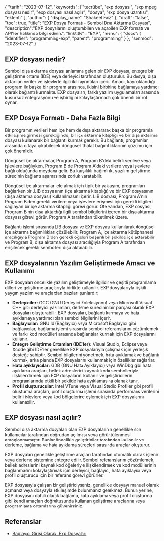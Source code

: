 {
"tarih": "2023-07-12",
  "keywords": [
"tecrübe",
"exp dosyası",
"exp mpeg dosyası nedir",
"exp dosyası nasıl açılır",
"dosya",
"exp dosya uzantısı",
"eklenti"
],
  "author": {
"display_name": "Shakeel Faiz"
},
"draft": "false",
"toc": true,
"title": "EXP Dosya Formatı - Sembol Dışa Aktarma Dosyası",
  "description":"EXP dosyalarını oluşturabilen ve açabilen EXP formatı ve API'ler hakkında bilgi edinin.",
"linktitle" : "EXP",
  "menu": {
    "docs": {
      "identifier": "programming-exp",
      "parent": "programming"
}
},
"sonmod": "2023-07-12"
}

## EXP dosyası nedir?

Sembol dışa aktarma dosyası anlamına gelen bir EXP dosyası, entegre bir geliştirme ortamı (IDE) veya derleyici tarafından oluşturulur. Bu dosya, dışa aktarılan veriler ve işlevlerle ilgili ikili ayrıntıları içerir. Amacı, kaynaklandığı program ile başka bir program arasında, ikisini birbirine bağlamaya yardımcı olarak bağlantı kurmaktır. EXP dosyaları, farklı yazılım uygulamaları arasında kusursuz entegrasyonu ve işbirliğini kolaylaştırmada çok önemli bir rol oynar.

## EXP Dosya Formatı - Daha Fazla Bilgi

Bir programın verileri hem içe hem de dışa aktararak başka bir programla etkileşime girmesi gerektiğinde, bir içe aktarma kitaplığı ve bir dışa aktarma dosyası kullanarak bir bağlantı kurmak gerekir. Bu bağlantı, programlar arasında ortaya çıkabilecek döngüsel ithalat bağımlılıklarının çözümü için çok önemlidir.

Döngüsel içe aktarmalar, Program A, Program B'deki belirli verilere veya işlevlere bağlıyken, Program B de Program A'daki verilere veya işlevlere bağlı olduğunda meydana gelir. Bu karşılıklı bağımlılık, yazılım geliştirme sürecinin bağlantı aşamasında zorluk yaratabilir.

Döngüsel içe aktarmaları ele almak için tipik bir yaklaşım, programları bağlarken bir .LIB dosyasının (içe aktarma kitaplığı) ve bir EXP dosyasının (dışa aktarma dosyası) kullanılmasını içerir. LIB dosyası, Program A'nın Program B'den gerekli verilere veya işlevlere erişmesi için gerekli bilgileri sağlayan bir içe aktarma kitaplığı görevi görür. Öte yandan, EXP dosyası, Program B'nin dışa aktardığı ilgili sembol bilgilerini içeren bir dışa aktarma dosyası görevi görür. Program A tarafından tüketilmek üzere.

Bağlantı işlemi sırasında LIB dosyası ve EXP dosyası kullanılarak döngüsel içe aktarma bağımlılıkları çözülebilir. Program A, içe aktarma kütüphanesi aracılığıyla Program B'den gerekli öğeleri başarılı bir şekilde içe aktarabilir ve Program B, dışa aktarma dosyası aracılığıyla Program A tarafından erişilecek gerekli sembolleri dışa aktarabilir.

## EXP dosyalarının Yazılım Geliştirmede Amacı ve Kullanımı

EXP dosyaları öncelikle yazılım geliştirmeyle ilgilidir ve çeşitli programlama dilleri ve geliştirme araçlarıyla birlikte kullanılır. EXP dosyalarıyla ilişkili yaygın yazılım ve araçlardan bazıları şunlardır:

- **Derleyiciler:** GCC (GNU Derleyici Koleksiyonu) veya Microsoft Visual C++ gibi derleyici yazılımları, derleme sürecinin bir parçası olarak EXP dosyaları oluşturabilir. EXP dosyaları, bağlantı kurmaya ve hata ayıklamaya yardımcı olan sembol bilgilerini içerir.
- **Bağlayıcılar:** GNU ld (Bağlayıcı) veya Microsoft Bağlayıcı gibi bağlayıcılar, bağlama işlemi sırasında sembol referanslarını çözümlemek ve farklı kod modülleri arasında bağlantılar kurmak için EXP dosyalarını kullanır.
- **Entegre Geliştirme Ortamları (IDE'ler):** Visual Studio, Eclipse veya Xcode gibi IDE'ler genellikle EXP dosyalarıyla çalışmak için yerleşik desteğe sahiptir. Sembol bilgilerini yönetmek, hata ayıklamak ve bağlantı kurmak, arka planda EXP dosyalarını kullanmak için özellikler sağlarlar.
- **Hata ayıklayıcılar:** GDB (GNU Hata Ayıklayıcı) veya WinDbg gibi hata ayıklama araçları, bellek adreslerini kaynak kodu sembolleriyle ilişkilendirmek için EXP dosyalarını kullanır ve geliştiricilerin programlarında etkili bir şekilde hata ayıklamasına olanak tanır.
- **Profil oluşturucular:** Intel VTune veya Visual Studio Profiler gibi profil oluşturma araçları, profil oluşturma işlemi sırasında performans verilerini belirli işlevlere veya kod bölgelerine eşlemek için EXP dosyalarını kullanabilir.

## EXP dosyası nasıl açılır?

Sembol dışa aktarma dosyaları olan EXP dosyalarının genellikle son kullanıcılar tarafından doğrudan açılması veya görüntülenmesi amaçlanmamıştır. Bunlar öncelikle geliştiriciler tarafından kullanılır ve derleme, bağlama ve hata ayıklama süreçleri sırasında araçlar oluşturur.

EXP dosyaları genellikle geliştirme araçları tarafından otomatik olarak işlenir veya derleme sistemine entegre edilir. Sembol referanslarını çözümlemek, bellek adreslerini kaynak kod öğeleriyle ilişkilendirmek ve kod modüllerinin bağlanmasını kolaylaştırmak için derleyici, bağlayıcı, hata ayıklayıcı veya profil oluşturucu için bir referans görevi görürler.

EXP dosyasıyla çalışan bir geliştiriciyseniz, genellikle dosyayı manuel olarak açmanız veya dosyayla etkileşimde bulunmanız gerekmez. Bunun yerine, EXP dosyasını dahili olarak bağlama, hata ayıklama veya profil oluşturma gibi kendi amaçları doğrultusunda kullanan geliştirme araçlarına veya programlama ortamlarına güvenirsiniz.

## Referanslar
* [Bağlayıcı Girişi Olarak .Exp Dosyaları](https://learn.microsoft.com/en-us/cpp/build/reference/dot-exp-files-as-linker-input?view=msvc-170)

